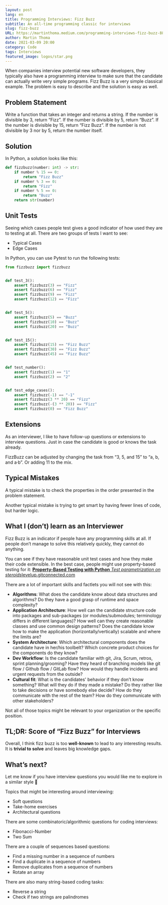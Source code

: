 ```yaml
---
layout: post
lang: en
title: Programming Interviews: Fizz Buzz
subtitle: An all-time programming classic for interviews
slug: fizz-buzz
URL: https://martinthoma.medium.com/programming-interviews-fizz-buzz-882d545c7ad2
author: Martin Thoma
date: 2021-03-09 20:00
category: Code
tags: Interviews
featured_image: logos/star.png
---
```

When companies interview potential new software developers, they typically also have a programming interview to make sure that the candidate can actually write very simple programs. Fizz Buzz is a very simple classical example. The problem is easy to describe and the solution is easy as well.

## Problem Statement

Write a function that takes an integer and returns a string. If the number is divisible by 3, return “Fizz”. If the number is divisible by 5, return “Buzz”. If the number is divisible by 15, return “Fizz Buzz”. If the number is not divisible by 3 nor by 5, return the number itself.

## Solution

In Python, a solution looks like this:

```python
def fizzbuzz(number: int) -> str:
    if number % 15 == 0:
        return "Fizz Buzz"
    if number % 3 == 0:
        return "Fizz"
    if number % 5 == 0:
        return "Buzz"
    return str(number)
```

## Unit Tests

Seeing which cases people test gives a good indicator of how used they are to testing at all. There are two groups of tests I want to see:

* Typical Cases
* Edge Cases

In Python, you can use Pytest to run the following tests:

```python
from fizzbuzz import fizzbuzz


def test_3():
    assert fizzbuzz(3) == "Fizz"
    assert fizzbuzz(6) == "Fizz"
    assert fizzbuzz(9) == "Fizz"
    assert fizzbuzz(12) == "Fizz"


def test_5():
    assert fizzbuzz(5) == "Buzz"
    assert fizzbuzz(10) == "Buzz"
    assert fizzbuzz(20) == "Buzz"


def test_15():
    assert fizzbuzz(15) == "Fizz Buzz"
    assert fizzbuzz(30) == "Fizz Buzz"
    assert fizzbuzz(45) == "Fizz Buzz"


def test_number():
    assert fizzbuzz(1) == "1"
    assert fizzbuzz(2) == "2"


def test_edge_cases():
    assert fizzbuzz(-1) == "-1"
    assert fizzbuzz(3 ** 20) == "Fizz"
    assert fizzbuzz(-(3 ** 20)) == "Fizz"
    assert fizzbuzz(0) == "Fizz Buzz"
```

## Extensions

As an interviewer, I like to have follow-up questions or extensions to interview questions. Just in case the candidate is good or knows the task already.

FizzBuzz can be adjusted by changing the task from “3, 5, and 15” to “a, b, and a·b”. Or adding 11 to the mix.

## Typical Mistakes

A typical mistake is to check the properties in the order presented in the problem statement.

Another typical mistake is trying to get smart by having fewer lines of code, but harder logic.

## What I (don’t) learn as an Interviewer

Fizz Buzz is an indicator if people have any programming skills at all. If people don’t manage to solve this relatively quickly, they cannot do anything.

You can see if they have reasonable unit test cases and how they make their code extensible. In the best case, people might use property-based testing for it:
[**Property-Based Testing with Python**
*Test parametrization on steroids*levelup.gitconnected.com](https://levelup.gitconnected.com/unit-testing-in-python-property-based-testing-892a741fc119)

There are a lot of important skills and factlets you will not see with this:

* **Algorithms**: What does the candidate know about data structures and algorithms? Do they have a good grasp of runtime and space complexity?
* **Application Architecture**: How well can the candidate structure code into packages and sub-packages (or modules/submodules; terminology differs in different languages)? How well can they create reasonable classes and use common design patterns? Does the candidate know how to make the application (horizontally/vertically) scalable and where the limits are?
* **System Architecture**: Which architectural components does the candidate have in her/his toolbelt? Which concrete product choices for the components do they know?
* **Dev Workflow**: Is the candidate familiar with git, Jira, Scrum, retros, sprint planning/grooming? Have they heard of branching models like git flow / Github flow / GitLab flow? How would they handle incidents and urgent requests from the outside?
* **Cultural fit**: What is the candidates' behavior if they don’t know something? What will they do if they made a mistake? Do they rather like to take decisions or have somebody else decide? How do they communicate with the rest of the team? How do they communicate with other stakeholders?

Not all of those topics might be relevant to your organization or the specific position.

## TL;DR: Score of “Fizz Buzz” for Interviews

Overall, I think fizz buzz is too **well-known** to lead to any interesting results. It is **trivial to solve** and leaves big knowledge gaps.

## What’s next?

Let me know if you have interview questions you would like me to explore in a similar style 🙂

Topics that might be interesting around interviewing:

* Soft questions
* Take-home exercises
* Architectural questions

There are some combinatoric/algorithmic questions for coding interviews:

* Fibonacci-Number
* Two Sum

There are a couple of sequences based questions:

* Find a missing number in a sequence of numbers
* Find a duplicate in a sequence of numbers
* Remove duplicates from a sequence of numbers
* Rotate an array

There are also many string-based coding tasks:

* Reverse a string
* Check if two strings are palindromes
